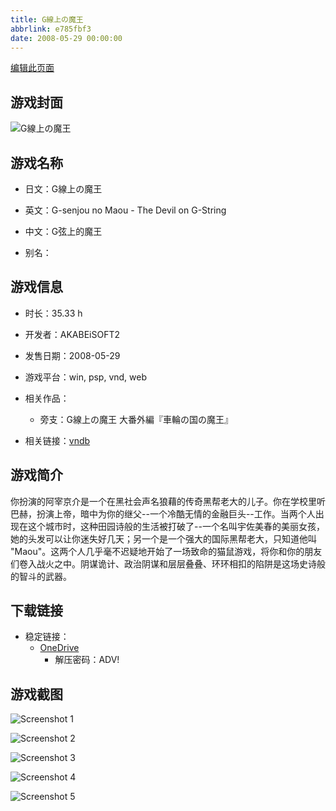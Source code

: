 ```yaml
---
title: G線上の魔王
abbrlink: e785fbf3
date: 2008-05-29 00:00:00
---
```

[编辑此页面](https://github.com/ACG-3/ADV3-source/blob/main/source/_posts/games/G%E7%B7%9A%E4%B8%8A%E3%81%AE%E9%AD%94%E7%8E%8B.md)

## 游戏封面

![G線上の魔王](https://pan.timero.xyz/onedrive/img_lib_001/G%E7%B7%9A%E4%B8%8A%E3%81%AE%E9%AD%94%E7%8E%8B_cover.avif)


## 游戏名称

- 日文：G線上の魔王
- 英文：G-senjou no Maou - The Devil on G-String
- 中文：G弦上的魔王

- 别名：


## 游戏信息

- 时长：35.33 h
- 开发者：AKABEiSOFT2
- 发售日期：2008-05-29
- 游戏平台：win, psp, vnd, web
- 相关作品：
   - 旁支：G線上の魔王 大番外編『車輪の国の魔王』

- 相关链接：[vndb](https://vndb.org/v211)


## 游戏简介

你扮演的阿宰京介是一个在黑社会声名狼藉的传奇黑帮老大的儿子。你在学校里听巴赫，扮演上帝，暗中为你的继父--一个冷酷无情的金融巨头--工作。当两个人出现在这个城市时，这种田园诗般的生活被打破了--一个名叫宇佐美春的美丽女孩，她的头发可以让你迷失好几天；另一个是一个强大的国际黑帮老大，只知道他叫 "Maou"。这两个人几乎毫不迟疑地开始了一场致命的猫鼠游戏，将你和你的朋友们卷入战火之中。阴谋诡计、政治阴谋和层层叠叠、环环相扣的陷阱是这场史诗般的智斗的武器。




## 下载链接

- 稳定链接：
    - [OneDrive](https://pan.timero.xyz/onedrive/adv_lib_001/G%E7%B7%9A%E4%B8%8A%E3%81%AE%E9%AD%94%E7%8E%8B)
        - 解压密码：ADV!



## 游戏截图


![Screenshot 1](https://pan.timero.xyz/onedrive/img_lib_001/G%E7%B7%9A%E4%B8%8A%E3%81%AE%E9%AD%94%E7%8E%8B_Screenshot_1.avif)

![Screenshot 2](https://pan.timero.xyz/onedrive/img_lib_001/G%E7%B7%9A%E4%B8%8A%E3%81%AE%E9%AD%94%E7%8E%8B_Screenshot_2.avif)

![Screenshot 3](https://pan.timero.xyz/onedrive/img_lib_001/G%E7%B7%9A%E4%B8%8A%E3%81%AE%E9%AD%94%E7%8E%8B_Screenshot_3.avif)

![Screenshot 4](https://pan.timero.xyz/onedrive/img_lib_001/G%E7%B7%9A%E4%B8%8A%E3%81%AE%E9%AD%94%E7%8E%8B_Screenshot_4.avif)

![Screenshot 5](https://pan.timero.xyz/onedrive/img_lib_001/G%E7%B7%9A%E4%B8%8A%E3%81%AE%E9%AD%94%E7%8E%8B_Screenshot_5.avif)

